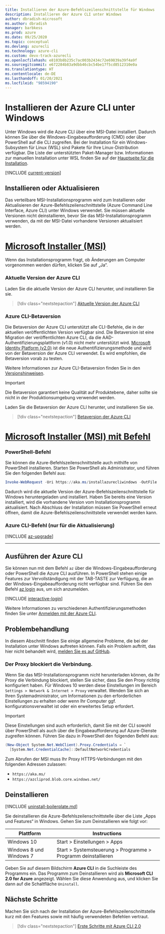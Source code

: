 ```yaml
---
title: Installieren der Azure-Befehlszeilenschnittstelle für Windows
description: Installieren der Azure CLI unter Windows
author: dbradish-microsoft
ms.author: dbradish
manager: barbkess
ms.prod: azure
ms.date: 09/25/2020
ms.topic: conceptual
ms.devlang: azurecli
ms.technology: azure-cli
ms.custom: devx-track-azurecli
ms.openlocfilehash: e8103b8b235c7ac003b2434c72e69839a39f4a9f
ms.sourcegitcommit: e672284b83a9dbb46cbc54be17f5cd8512310e0a
ms.translationtype: HT
ms.contentlocale: de-DE
ms.lasthandoff: 01/20/2021
ms.locfileid: "98594190"
---
```

# <a name="install-azure-cli-on-windows"></a>Installieren der Azure CLI unter Windows

Unter Windows wird die Azure CLI über eine MSI-Datei installiert. Dadurch können Sie über die Windows-Eingabeaufforderung (CMD) oder über PowerShell auf die CLI zugreifen.
Bei der Installation für ein Windows-Subsystem für Linux (WSL) sind Pakete für Ihre Linux-Distribution verfügbar. Die Liste der unterstützten Paket-Manager bzw. Informationen zur manuellen Installation unter WSL finden Sie auf der [Hauptseite für die Installation](install-azure-cli.md).

[!INCLUDE [current-version](includes/current-version.md)]

## <a name="install-or-update"></a>Installieren oder Aktualisieren

Das verteilbare MSI-Installationsprogramm wird zum Installieren oder Aktualisieren der Azure-Befehlszeilenschnittstelle (Azure Command Line Interface, Azure CLI) unter Windows verwendet. Sie müssen aktuelle Versionen nicht deinstallieren, bevor Sie das MSI-Installationsprogramm verwenden, da mit der MSI-Datei vorhandene Versionen aktualisiert werden.

# <a name="microsoft-installer-msi"></a>[Microsoft Installer (MSI)](#tab/azure-cli)

Wenn das Installationsprogramm fragt, ob Änderungen am Computer vorgenommen werden dürfen, klicken Sie auf „Ja“.

### <a name="azure-cli-current-version"></a>Aktuelle Version der Azure CLI

Laden Sie die aktuelle Version der Azure CLI herunter, und installieren Sie sie.  

> [!div class="nextstepaction"]
> [Aktuelle Version der Azure CLI](https://aka.ms/installazurecliwindows)

### <a name="azure-cli-beta-version"></a>Azure CLI-Betaversion

Die Betaversion der Azure CLI unterstützt alle CLI-Befehle, die in der aktuellen veröffentlichten Version verfügbar sind. Die Betaversion ist eine Migration der veröffentlichten Azure CLI, da die AAD-Authentifizierungsplattform (v1.0) nicht mehr unterstützt wird.  [Microsoft Identity Platform (v2.0)](/azure/active-directory/develop/v2-overview) ist die neue Authentifizierungsmethode und wird von der Betaversion der Azure CLI verwendet.  Es wird empfohlen, die Betaversion vorab zu testen.  

Weitere Informationen zur Azure CLI-Betaversion finden Sie in den [Versionshinweisen](./release-notes-azure-cli.md?tabs=azure-cli-beta).

> [!IMPORTANT]
>
> Die Betaversion garantiert keine Qualität auf Produktebene, daher sollte sie nicht in der Produktionsumgebung verwendet werden.

Laden Sie die Betaversion der Azure CLI herunter, und installieren Sie sie.

> [!div class="nextstepaction"]
> [Betaversion der Azure CLI](https://aka.ms/installazurecliwindowsbeta)

# <a name="microsoft-installer-msi-with-command"></a>[Microsoft Installer (MSI) mit Befehl](#tab/azure-powershell)

### <a name="powershell-command"></a>PowerShell-Befehl

Sie können die Azure-Befehlszeilenschnittstelle auch mithilfe von PowerShell installieren. Starten Sie PowerShell als Administrator, und führen Sie den folgenden Befehl aus:

   ```PowerShell
   Invoke-WebRequest -Uri https://aka.ms/installazurecliwindows -OutFile .\AzureCLI.msi; Start-Process msiexec.exe -Wait -ArgumentList '/I AzureCLI.msi /quiet'; rm .\AzureCLI.msi
   ```

Dadurch wird die aktuelle Version der Azure-Befehlszeilenschnittstelle für Windows heruntergeladen und installiert. Haben Sie bereits eine Version installiert, wird die vorhandene Version vom Installationsprogramm aktualisiert. Nach Abschluss der Installation müssen Sie PowerShell erneut öffnen, damit die Azure-Befehlszeilenschnittstelle verwendet werden kann.

### <a name="azure-cli-command-for-update-only"></a>Azure CLI-Befehl (nur für die Aktualisierung)
[!INCLUDE [az-upgrade](includes/az-upgrade.md)]

---

## <a name="run-the-azure-cli"></a>Ausführen der Azure CLI

Sie können nun mit dem Befehl `az` über die Windows-Eingabeaufforderung oder PowerShell die Azure CLI ausführen. In PowerShell stehen einige Features zur Vervollständigung mit der TAB-TASTE zur Verfügung, die an der Windows-Eingabeaufforderung nicht verfügbar sind. Führen Sie den Befehl [az login](/cli/azure/reference-index#az-login) aus, um sich anzumelden.

[!INCLUDE [interactive-login](includes/interactive-login.md)]

Weitere Informationen zu verschiedenen Authentifizierungsmethoden finden Sie unter [Anmelden mit der Azure CLI](authenticate-azure-cli.md).

## <a name="troubleshooting"></a>Problembehandlung

In diesem Abschnitt finden Sie einige allgemeine Probleme, die bei der Installation unter Windows auftreten können. Falls ein Problem auftritt, das hier nicht behandelt wird, [melden Sie es auf GitHub](https://github.com/Azure/azure-cli/issues).

### <a name="proxy-blocks-connection"></a>Der Proxy blockiert die Verbindung.

Wenn Sie das MSI-Installationsprogramm nicht herunterladen können, da Ihr Proxy die Verbindung blockiert, stellen Sie sicher, dass Sie den Proxy richtig konfiguriert haben. Für Windows 10 werden diese Einstellungen im Bereich `Settings > Network & Internet > Proxy` verwaltet. Wenden Sie sich an Ihren Systemadministrator, um Informationen zu den erforderlichen Einstellungen zu erhalten oder wenn Ihr Computer ggf. konfigurationsverwaltet ist oder ein erweitertes Setup erfordert.

> [!IMPORTANT]
> Diese Einstellungen sind auch erforderlich, damit Sie mit der CLI sowohl über PowerShell als auch über die Eingabeaufforderung auf Azure-Dienste zugreifen können. Führen Sie dazu in PowerShell den folgenden Befehl aus:
>
> ```powershell
> (New-Object System.Net.WebClient).Proxy.Credentials = `
>   [System.Net.CredentialCache]::DefaultNetworkCredentials
> ```

Zum Abrufen der MSI muss Ihr Proxy HTTPS-Verbindungen mit den folgenden Adressen zulassen:

* `https://aka.ms/`
* `https://azcliprod.blob.core.windows.net/`

## <a name="uninstall"></a>Deinstallieren

[!INCLUDE [uninstall-boilerplate.md](includes/uninstall-boilerplate.md)]

Sie deinstallieren die Azure-Befehlszeilenschnittstelle über die Liste „Apps und Features“ in Windows. Gehen Sie zum Deinstallieren wie folgt vor:

| Plattform | Instructions |
|---|---|
| Windows 10 | Start > Einstellungen > Apps |
| Windows 8 und Windows 7 | Start > Systemsteuerung > Programme > Programm deinstallieren |

Geben Sie auf diesem Bildschirm __Azure CLI__ in die Suchleiste des Programms ein. Das Programm zum Deinstallieren wird als __Microsoft CLI 2.0 for Azure__ angezeigt. Wählen Sie diese Anwendung aus, und klicken Sie dann auf die Schaltfläche `Uninstall`.

## <a name="next-steps"></a>Nächste Schritte

Machen Sie sich nach der Installation der Azure-Befehlszeilenschnittstelle kurz mit den Features sowie mit häufig verwendeten Befehlen vertraut.

> [!div class="nextstepaction"]
> [Erste Schritte mit Azure CLI 2.0](get-started-with-azure-cli.md)